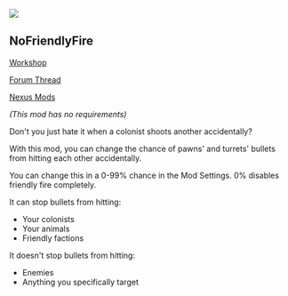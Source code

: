 ![](https://raw.githubusercontent.com/WilliamVenner/RimWorld-NoFriendlyFire/master/About/Preview.png)

## NoFriendlyFire

[Workshop](http://steamcommunity.com/sharedfiles/filedetails/?id=1013648397)

[Forum Thread](https://ludeon.com/forums/index.php?topic=34414)

[Nexus Mods](http://www.nexusmods.com/rimworld/mods/197/)

_(This mod has no requirements)_

Don't you just hate it when a colonist shoots another accidentally?

With this mod, you can change the chance of pawns' and turrets' bullets from hitting each other accidentally.

You can change this in a 0-99% chance in the Mod Settings. 0% disables friendly fire completely.

It can stop bullets from hitting:

* Your colonists
* Your animals
* Friendly factions

It doesn't stop bullets from hitting:

* Enemies
* Anything you specifically target
